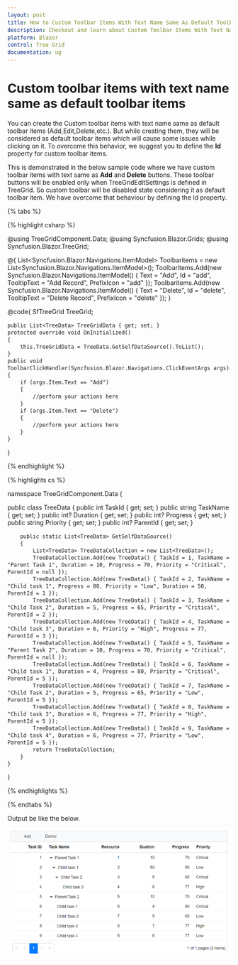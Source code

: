 ```yaml
---
layout: post
title: How to Custom Toolbar Items With Text Name Same As Default Toolbar Items in Blazor Tree Grid Component | Syncfusion
description: Checkout and learn about Custom Toolbar Items With Text Name Same As Default Toolbar Items in Blazor Tree Grid component of Syncfusion, and more details.
platform: Blazor
control: Tree Grid
documentation: ug
---
```


# Custom toolbar items with text name same as default toolbar items

You can create the Custom toolbar items with text name same as default toolbar items (Add,Edit,Delete,etc.). But while creating them, they will be considered as default toolbar items which will cause some issues while clicking on it. To overcome this behavior, we suggest you to define the **Id** property for custom toolbar items.

This is demonstrated in the below sample code where we have custom toolbar items with text same as **Add** and **Delete** buttons. These toolbar buttons will be enabled only when TreeGridEditSettings is defined in TreeGrid. So custom toolbar will be disabled state considering it as default toolbar item. We have overcome that behaviour by defining the Id property.

{% tabs %}

{% highlight csharp %}

@using TreeGridComponent.Data;
@using  Syncfusion.Blazor.Grids;
@using  Syncfusion.Blazor.TreeGrid;

@{
    List<Syncfusion.Blazor.Navigations.ItemModel> Toolbaritems = new List<Syncfusion.Blazor.Navigations.ItemModel>();
    Toolbaritems.Add(new Syncfusion.Blazor.Navigations.ItemModel() { Text = "Add", Id = "add", TooltipText = "Add Record", PrefixIcon = "add" });
    Toolbaritems.Add(new Syncfusion.Blazor.Navigations.ItemModel() { Text = "Delete", Id = "delete", TooltipText = "Delete Record", PrefixIcon = "delete" });
}
<SfTreeGrid DataSource="@TreeGridData" IdMapping="TaskId" ParentIdMapping="ParentId" AllowPaging="true"
            TreeColumnIndex="1" Toolbar="Toolbaritems">
    <TreeGridEvents OnToolbarClick="ToolbarClickHandler" TValue="TreeData"></TreeGridEvents>
    <TreeGridColumns>
        <TreeGridColumn Field="TaskId" HeaderText="Task ID" IsPrimaryKey="true" Width="70" TextAlign="TextAlign.Right"></TreeGridColumn>
        <TreeGridColumn Field="TaskName" HeaderText="Task Name" Width="85"></TreeGridColumn>
        <TreeGridColumn Field="Resources" HeaderText="Resource" Width="70" TextAlign="TextAlign.Right"></TreeGridColumn>
        <TreeGridColumn Field="Duration" HeaderText="Duation" Width="70" TextAlign="TextAlign.Right"></TreeGridColumn>
        <TreeGridColumn Field="Progress" HeaderText="Progress" Width="70" TextAlign="TextAlign.Right"></TreeGridColumn>
        <TreeGridColumn Field="Priority" HeaderText="Priority" Width="70"></TreeGridColumn>
    </TreeGridColumns>
</SfTreeGrid>

@code{
    SfTreeGrid<TreeData> TreeGrid;

    public List<TreeData> TreeGridData { get; set; }
    protected override void OnInitialized()
    {
        this.TreeGridData = TreeData.GetSelfDataSource().ToList();
    }
    public void ToolbarClickHandler(Syncfusion.Blazor.Navigations.ClickEventArgs args)
    {
        if (args.Item.Text == "Add")
        {
            //perform your actions here
        }
        if (args.Item.Text == "Delete")
        {
            //perform your actions here
        }
    }
}

{% endhighlight %}

{% highlights cs %}

namespace TreeGridComponent.Data {

public class TreeData
    {
        public int TaskId { get; set; }
        public string TaskName { get; set; }
        public int? Duration { get; set; }
        public int? Progress { get; set; }
        public string Priority { get; set; }
        public int? ParentId { get; set; }

        public static List<TreeData> GetSelfDataSource()
        {
            List<TreeData> TreeDataCollection = new List<TreeData>();
            TreeDataCollection.Add(new TreeData() { TaskId = 1, TaskName = "Parent Task 1", Duration = 10, Progress = 70, Priority = "Critical", ParentId = null });
            TreeDataCollection.Add(new TreeData() { TaskId = 2, TaskName = "Child task 1", Progress = 80, Priority = "Low", Duration = 50, ParentId = 1 });
            TreeDataCollection.Add(new TreeData() { TaskId = 3, TaskName = "Child Task 2", Duration = 5, Progress = 65, Priority = "Critical", ParentId = 2 });
            TreeDataCollection.Add(new TreeData() { TaskId = 4, TaskName = "Child task 3", Duration = 6, Priority = "High", Progress = 77, ParentId = 3 });
            TreeDataCollection.Add(new TreeData() { TaskId = 5, TaskName = "Parent Task 2", Duration = 10, Progress = 70, Priority = "Critical", ParentId = null });
            TreeDataCollection.Add(new TreeData() { TaskId = 6, TaskName = "Child task 1", Duration = 4, Progress = 80, Priority = "Critical", ParentId = 5 });
            TreeDataCollection.Add(new TreeData() { TaskId = 7, TaskName = "Child Task 2", Duration = 5, Progress = 65, Priority = "Low", ParentId = 5 });
            TreeDataCollection.Add(new TreeData() { TaskId = 8, TaskName = "Child task 3", Duration = 6, Progress = 77, Priority = "High", ParentId = 5 });
            TreeDataCollection.Add(new TreeData() { TaskId = 9, TaskName = "Child task 4", Duration = 6, Progress = 77, Priority = "Low", ParentId = 5 });
            return TreeDataCollection;
        }
    }
}

{% endhighlights %}

{% endtabs %}

Output be like the below.

![`Final output`](../images/custom-toolbar-text.PNG)